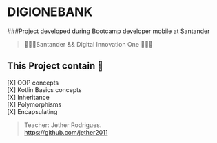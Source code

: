 # DIGIONEBANK
###Project developed during Bootcamp developer mobile at Santander 

> 🧑🏻‍💻Santander  && Digital Innovation One 🧑🏻‍💻

## This Project contain 🚀

[X] OOP concepts </br>
[X] Kotlin Basics concepts </br>
[X] Inheritance</br>
[X] Polymorphisms</br>
[X] Encapsulating</br>

> Teacher: Jether Rodrigues. </br>
> https://github.com/jether2011